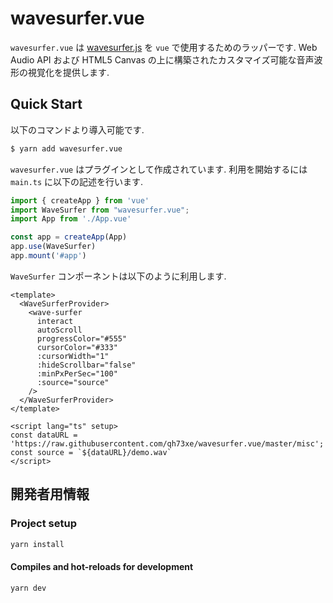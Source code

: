 # wavesurfer.vue

`wavesurfer.vue` は [wavesurfer.js](https://wavesurfer-js.org/) を `vue` で使用するためのラッパーです.
Web Audio API および HTML5 Canvas の上に構築されたカスタマイズ可能な音声波形の視覚化を提供します.

## Quick Start

以下のコマンドより導入可能です.

```bash
$ yarn add wavesurfer.vue
```

`wavesurfer.vue` はプラグインとして作成されています.
利用を開始するには `main.ts` に以下の記述を行います.

```typescript
import { createApp } from 'vue'
import WaveSurfer from "wavesurfer.vue";
import App from './App.vue'

const app = createApp(App)
app.use(WaveSurfer)
app.mount('#app')
```

`WaveSurfer` コンポーネントは以下のように利用します.

```vue
<template>
  <WaveSurferProvider>
    <wave-surfer
      interact
      autoScroll
      progressColor="#555"
      cursorColor="#333"
      :cursorWidth="1"
      :hideScrollbar="false"
      :minPxPerSec="100"
      :source="source"
    />
  </WaveSurferProvider>
</template>

<script lang="ts" setup>
const dataURL = 'https://raw.githubusercontent.com/qh73xe/wavesurfer.vue/master/misc';
const source = `${dataURL}/demo.wav`
</script>
```

## 開発者用情報

### Project setup

```bash
yarn install
```

#### Compiles and hot-reloads for development

```bash
yarn dev
```
